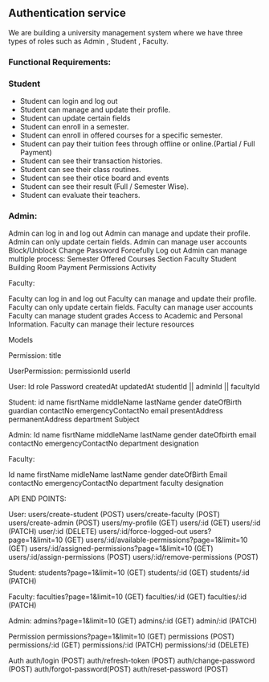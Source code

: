 ## Authentication service

We are building a university management system where we have three types of roles such as Admin , Student , Faculty.


### Functional Requirements:

### Student

* Student can login and log out
* Student can manage and update their profile.
* Student can update certain fields
* Student can enroll in a semester.
* Student can enroll in offered courses for a specific semester.
* Student can pay their tuition fees through offline or online.(Partial / Full Payment)
* Student can see their transaction histories.
* Student can see their class routines.
* Student can see their otice board and events
* Student can see their result (Full / Semester Wise).
* Student can evaluate their teachers.

### Admin:

Admin can log in and log out
Admin can manage and update their profile.
Admin can only update certain fields.
Admin can manage user accounts
Block/Unblock
Change Password
Forcefully Log out
Admin can manage multiple process:
Semester
Offered Courses
Section
Faculty
Student
Building
Room
Payment
Permissions
Activity

Faculty:

Faculty can log in and log out
Faculty can manage and update their profile.
Faculty can only update certain fields.
Faculty can manage user accounts
Faculty can manage student grades
Access to Academic and Personal Information.
Faculty can manage their lecture resources





 Models


Permission:
title

UserPermission:
permissionId
userId


User:
Id
role
Password
createdAt
updatedAt
studentId || adminId || facultyId

Student:
id
name
fisrtName
middleName
lastName
gender
dateOfBirth
guardian
contactNo
emergencyContactNo
email
presentAddress
permanentAddress
department
 Subject

Admin:
Id
name
fisrtName
middleName
lastName
gender
dateOfbirth
email
contactNo
emergencyContactNo
department
designation

Faculty:

Id
name
firstName
midleName
lastName
gender
dateOfBirth
Email
contactNo
emergencyContactNo
department
faculty
designation


API END POINTS:

User:
users/create-student (POST)
users/create-faculty (POST)
users/create-admin (POST)
users/my-profile (GET)
users/:id (GET)
users/:id (PATCH)
user/:id (DELETE)
users/:id/force-logged-out
users?page=1&limit=10 (GET)
users/:id/available-permissions?page=1&limit=10 (GET)
users/:id/assigned-permissions?page=1&limit=10 (GET)
users/:id/assign-permissions (POST)
users/:id/remove-permissions (POST)


Student:
students?page=1&limit=10 (GET)
students/:id  (GET)
students/:id    (PATCH)

Faculty:
faculties?page=1&limit=10 (GET)
faculties/:id  (GET)
faculties/:id    (PATCH)


Admin:
admins?page=1&limit=10 (GET)
admins/:id  (GET)
admin/:id    (PATCH)





Permission
permissions?page=1&limit=10 (GET)
permissions (POST)
permissions/:id (GET)
permissions/:id (PATCH)
permissions/:id (DELETE)


Auth
auth/login (POST)
auth/refresh-token (POST)
auth/change-password (POST)
auth/forgot-password(POST)
auth/reset-password (POST)






